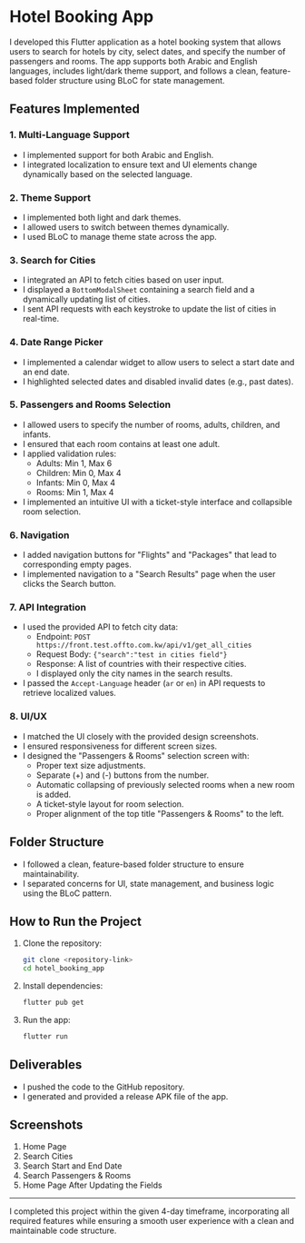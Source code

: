 # Hotel Booking App

I developed this Flutter application as a hotel booking system that allows users to search for hotels by city, select dates, and specify the number of passengers and rooms. The app supports both Arabic and English languages, includes light/dark theme support, and follows a clean, feature-based folder structure using BLoC for state management.

## Features Implemented

### 1. Multi-Language Support

- I implemented support for both Arabic and English.
- I integrated localization to ensure text and UI elements change dynamically based on the selected language.

### 2. Theme Support

- I implemented both light and dark themes.
- I allowed users to switch between themes dynamically.
- I used BLoC to manage theme state across the app.

### 3. Search for Cities

- I integrated an API to fetch cities based on user input.
- I displayed a `BottomModalSheet` containing a search field and a dynamically updating list of cities.
- I sent API requests with each keystroke to update the list of cities in real-time.

### 4. Date Range Picker

- I implemented a calendar widget to allow users to select a start date and an end date.
- I highlighted selected dates and disabled invalid dates (e.g., past dates).

### 5. Passengers and Rooms Selection

- I allowed users to specify the number of rooms, adults, children, and infants.
- I ensured that each room contains at least one adult.
- I applied validation rules:
  - Adults: Min 1, Max 6
  - Children: Min 0, Max 4
  - Infants: Min 0, Max 4
  - Rooms: Min 1, Max 4
- I implemented an intuitive UI with a ticket-style interface and collapsible room selection.

### 6. Navigation

- I added navigation buttons for "Flights" and "Packages" that lead to corresponding empty pages.
- I implemented navigation to a "Search Results" page when the user clicks the Search button.

### 7. API Integration

- I used the provided API to fetch city data:
  - Endpoint: `POST https://front.test.offto.com.kw/api/v1/get_all_cities`
  - Request Body: `{"search":"test in cities field"}`
  - Response: A list of countries with their respective cities.
  - I displayed only the city names in the search results.
- I passed the `Accept-Language` header (`ar` or `en`) in API requests to retrieve localized values.

### 8. UI/UX

- I matched the UI closely with the provided design screenshots.
- I ensured responsiveness for different screen sizes.
- I designed the "Passengers & Rooms" selection screen with:
  - Proper text size adjustments.
  - Separate (+) and (-) buttons from the number.
  - Automatic collapsing of previously selected rooms when a new room is added.
  - A ticket-style layout for room selection.
  - Proper alignment of the top title "Passengers & Rooms" to the left.

## Folder Structure

- I followed a clean, feature-based folder structure to ensure maintainability.
- I separated concerns for UI, state management, and business logic using the BLoC pattern.

## How to Run the Project

1. Clone the repository:
   ```bash
   git clone <repository-link>
   cd hotel_booking_app
   ```
2. Install dependencies:
   ```bash
   flutter pub get
   ```
3. Run the app:
   ```bash
   flutter run
   ```

## Deliverables

- I pushed the code to the GitHub repository.
- I generated and provided a release APK file of the app.

## Screenshots

1. Home Page
2. Search Cities
3. Search Start and End Date
4. Search Passengers & Rooms
5. Home Page After Updating the Fields

---

I completed this project within the given 4-day timeframe, incorporating all required features while ensuring a smooth user experience with a clean and maintainable code structure.
